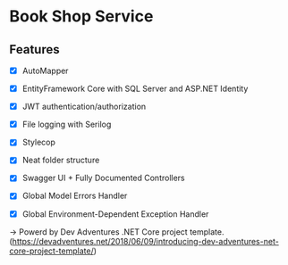 # Book Shop Service

## Features

- [x] AutoMapper

- [x] EntityFramework Core with SQL Server and ASP.NET Identity

- [x] JWT authentication/authorization

- [x] File logging with Serilog

- [x] Stylecop

- [x] Neat folder structure

- [x] Swagger UI + Fully Documented Controllers

- [x] Global Model Errors Handler

- [x] Global Environment-Dependent Exception Handler

-> Powerd by Dev Adventures .NET Core project template. (https://devadventures.net/2018/06/09/introducing-dev-adventures-net-core-project-template/)
